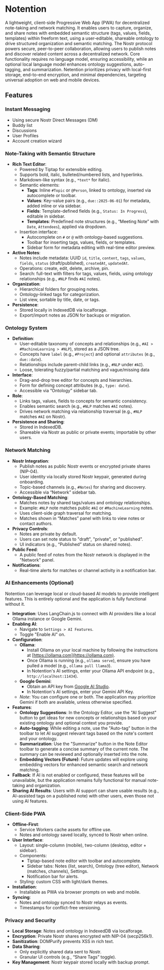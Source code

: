# Notention

A lightweight, client-side Progressive Web App (PWA) for decentralized note-taking and network matching. It enables users to capture, organize, and share notes with embedded semantic structure (tags, values, fields, templates) within freeform text, using a user-editable, shareable ontology to drive structured organization and semantic matching. The Nostr protocol powers secure, peer-to-peer collaboration, allowing users to publish notes and discover related content across a decentralized network. Core functionality requires no language model, ensuring accessibility, while an optional local language model enhances ontology suggestions, auto-tagging, and summarization. Netention prioritizes privacy with local-first storage, end-to-end encryption, and minimal dependencies, targeting universal adoption on web and mobile devices.

## Features

### Instant Messaging

- Using secure Nostr Direct Messages (DM)
- Buddy list
- Discussions
- User Profiles
- Account creation wizard

### Note-Taking with Semantic Structure

- **Rich Text Editor**:
  - Powered by Tiptap for extensible editing.
  - Supports bold, italic, bulleted/numbered lists, and hyperlinks.
  - Markdown-like syntax (e.g., `*text*` for italic).
  - Semantic elements:
    - **Tags**: Inline `#Topic` or `@Person`, linked to ontology, inserted via autocomplete or toolbar.
    - **Values**: Key-value pairs (e.g., `due::2025-06-01`) for metadata, added inline or via sidebar.
    - **Fields**: Template-defined fields (e.g., `Status: In Progress`), editable in sidebar.
    - **Templates**: Predefined note structures (e.g., “Meeting Note” with `Date`, `Attendees`), applied via dropdown.
  - Insertion interface:
    - Autocomplete on `#` or `@` with ontology-based suggestions.
    - Toolbar for inserting tags, values, fields, or templates.
    - Sidebar form for metadata editing with real-time editor preview.
- **Active Notes**:
  - Notes include metadata: UUID `id`, `title`, `content`, `tags`, `values`, `fields`, `status` (draft/published), `createdAt`, `updatedAt`.
  - Operations: create, edit, delete, archive, pin.
  - Search: full-text with filters for tags, values, fields, using ontology relationships (e.g., `#NLP` finds `#AI` notes).
- **Organization**:
  - Hierarchical folders for grouping notes.
  - Ontology-linked tags for categorization.
  - List view, sortable by title, date, or tags.
- **Persistence**:
  - Stored locally in IndexedDB via localforage.
  - Export/import notes as JSON for backups or migration.

### Ontology System

- **Definition**:
  - User-editable taxonomy of concepts and relationships (e.g., `#AI > #MachineLearning > #NLP`), stored as a JSON tree.
  - Concepts have `label` (e.g., `#Project`) and optional `attributes` (e.g., `due::date`).
  - Relationships include parent-child links (e.g., `#NLP` under `#AI`).
  - Loose, tolerating fuzzy/partial matching and vague/missing data
- **Interface**:
  - Drag-and-drop tree editor for concepts and hierarchies.
  - Form for defining concept attributes (e.g., `type: date`).
  - Accessible via “Ontology” sidebar tab.
- **Role**:
  - Links tags, values, fields to concepts for semantic consistency.
  - Enables semantic search (e.g., `#NLP` matches `#AI` notes).
  - Drives network matching via relationship traversal (e.g., `#NLP` matches `#AI` on Nostr).
- **Persistence and Sharing**:
  - Stored in IndexedDB.
  - Shareable via Nostr as public or private events; importable by other users.

### Network Matching

- **Nostr Integration**:
  - Publish notes as public Nostr events or encrypted private shares (NIP-04).
  - User identity via locally stored Nostr keypair, generated during onboarding.
  - Topic-based channels (e.g., `#Notes`) for sharing and discovery.
  - Accessible via “Network” sidebar tab.
- **Ontology-Based Matching**:
  - Matches notes by shared tags/values and ontology relationships.
  - Example: `#NLP` note matches public `#AI` or `#MachineLearning` notes.
  - Uses client-side graph traversal for matching.
  - Matches shown in “Matches” panel with links to view notes or contact authors.
- **Privacy Controls**:
  - Notes are private by default.
  - Users can set note status to "draft", "private", or "published".
  - UI indicators (e.g., “Published” status on shared notes).
- **Public Feed**:
  - A public feed of notes from the Nostr network is displayed in the "Network" panel.
- **Notifications**:
  - Real-time alerts for matches or channel activity in a notification bar.

### AI Enhancements (Optional)

Notention can leverage local or cloud-based AI models to provide intelligent features. This is entirely optional and the application is fully functional without it.

- **Integration**: Uses LangChain.js to connect with AI providers like a local Ollama instance or Google Gemini.
- **Enabling AI**:
  - Navigate to `Settings > AI Features`.
  - Toggle "Enable AI" on.
- **Configuration**:
  - **Ollama**:
    - Install Ollama on your local machine by following the instructions at [https://ollama.com](https://ollama.com).
    - Once Ollama is running (e.g., `ollama serve`), ensure you have pulled a model (e.g., `ollama pull llama3`).
    - In Notention's AI settings, enter your Ollama API endpoint (e.g., `http://localhost:11434`).
  - **Google Gemini**:
    - Obtain an API key from [Google AI Studio](https://aistudio.google.com/app/apikey).
    - In Notention's AI settings, enter your Gemini API Key.
  - _Note_: You can configure one or both. The application may prioritize Gemini if both are available, unless otherwise specified.
- **Features**:
  - **Ontology Suggestions**: In the Ontology Editor, use the "AI Suggest" button to get ideas for new concepts or relationships based on your existing ontology and optional context you provide.
  - **Auto-tagging**: While editing a note, use the "Auto-tag" button in the toolbar to let AI suggest relevant tags based on the note's content and your ontology.
  - **Summarization**: Use the "Summarize" button in the Note Editor toolbar to generate a concise summary of the current note. The summary can be reviewed and optionally inserted into the note.
  - **Embedding Vectors (Future)**: Future updates will explore using embedding vectors for enhanced semantic search and network matching.
- **Fallback**: If AI is not enabled or configured, these features will be unavailable, but the application remains fully functional for manual note-taking and organization.
- **Sharing AI Results**: Users with AI support can share usable results (e.g., AI-assisted tags on a published note) with other users, even those not using AI features.

### Client-Side PWA

- **Offline-First**:
  - Service Workers cache assets for offline use.
  - Notes and ontology saved locally, synced to Nostr when online.
- **User Interface**:
  - Layout: single-column (mobile), two-column (desktop, editor + sidebar).
  - Components:
    - Tiptap-based note editor with toolbar and autocomplete.
    - Sidebar tabs: Notes (list, search), Ontology (tree editor), Network (matches, channels), Settings.
    - Notification bar for alerts.
  - Styling: custom CSS with light/dark themes.
- **Installation**:
  - Installable as PWA via browser prompts on web and mobile.
- **Syncing**:
  - Notes and ontology synced to Nostr relays as events.
  - Timestamps for conflict-free versioning.

### Privacy and Security

- **Local Storage**: Notes and ontology in IndexedDB via localforage.
- **Encryption**: Private Nostr shares encrypted with NIP-04 (secp256k1).
- **Sanitization**: DOMPurify prevents XSS in rich text.
- **Data Sharing**:
  - Only explicitly shared data sent to Nostr.
  - Granular UI controls (e.g., “Share Tags” toggle).
- **Key Management**: Nostr keypair stored locally with backup prompt.
